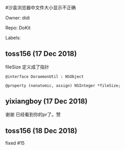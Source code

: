#沙盒浏览器中文件大小显示不正确

Owner: didi

Repo: DoKit

Labels: 

## toss156 (17 Dec 2018)

fileSize 定义成了指针
```
@interface DoraemonUtil : NSObject

@property (nonatomic, assign) NSInteger *fileSize;
```

## yixiangboy (17 Dec 2018)

谢谢 已经看到你的pr了。赞

## toss156 (18 Dec 2018)

fixed  #15 

